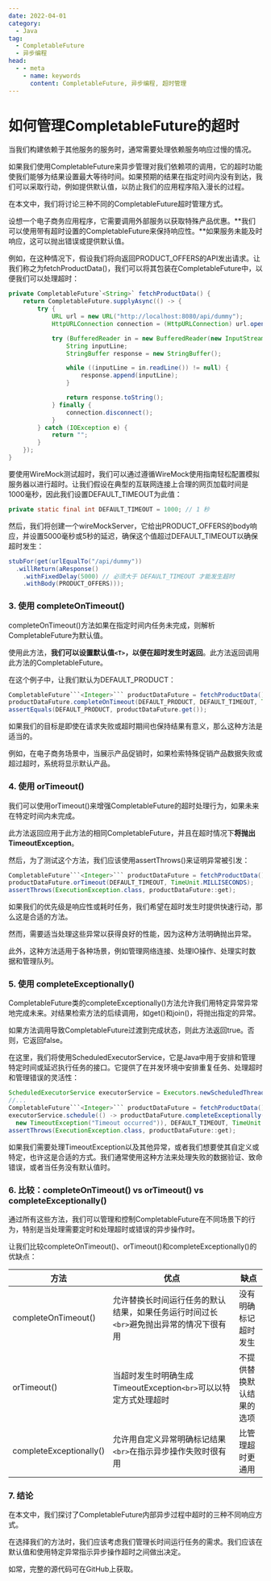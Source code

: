 ```yaml
---
date: 2022-04-01
category:
  - Java
tag:
  - CompletableFuture
  - 异步编程
head:
  - - meta
    - name: keywords
      content: CompletableFuture, 异步编程, 超时管理
---
```

# 如何管理CompletableFuture的超时

当我们构建依赖于其他服务的服务时，通常需要处理依赖服务响应过慢的情况。

如果我们使用CompletableFuture来异步管理对我们依赖项的调用，它的超时功能使我们能够为结果设置最大等待时间。如果预期的结果在指定时间内没有到达，我们可以采取行动，例如提供默认值，以防止我们的应用程序陷入漫长的过程。

在本文中，我们将讨论三种不同的CompletableFuture超时管理方式。

设想一个电子商务应用程序，它需要调用外部服务以获取特殊产品优惠。**我们可以使用带有超时设置的CompletableFuture来保持响应性。**如果服务未能及时响应，这可以抛出错误或提供默认值。

例如，在这种情况下，假设我们将向返回PRODUCT_OFFERS的API发出请求。让我们称之为fetchProductData()，我们可以将其包装在CompletableFuture中，以便我们可以处理超时：

```java
private CompletableFuture`<String>` fetchProductData() {
    return CompletableFuture.supplyAsync(() -> {
        try {
            URL url = new URL("http://localhost:8080/api/dummy");
            HttpURLConnection connection = (HttpURLConnection) url.openConnection();

            try (BufferedReader in = new BufferedReader(new InputStreamReader(connection.getInputStream()))) {
                String inputLine;
                StringBuffer response = new StringBuffer();

                while ((inputLine = in.readLine()) != null) {
                    response.append(inputLine);
                }

                return response.toString();
            } finally {
                connection.disconnect();
            }
        } catch (IOException e) {
            return "";
        }
    });
}
```

要使用WireMock测试超时，我们可以通过遵循WireMock使用指南轻松配置模拟服务器以进行超时。让我们假设在典型的互联网连接上合理的网页加载时间是1000毫秒，因此我们设置DEFAULT_TIMEOUT为此值：

```java
private static final int DEFAULT_TIMEOUT = 1000; // 1 秒
```

然后，我们将创建一个wireMockServer，它给出PRODUCT_OFFERS的body响应，并设置5000毫秒或5秒的延迟，确保这个值超过DEFAULT_TIMEOUT以确保超时发生：

```java
stubFor(get(urlEqualTo("/api/dummy"))
  .willReturn(aResponse()
    .withFixedDelay(5000) // 必须大于 DEFAULT_TIMEOUT 才能发生超时
    .withBody(PRODUCT_OFFERS)));
```

### 3. 使用 completeOnTimeout()

completeOnTimeout()方法如果在指定时间内任务未完成，则解析CompletableFuture为默认值。

使用此方法，**我们可以设置默认值`<T>`，以便在超时发生时返回**。此方法返回调用此方法的CompletableFuture。

在这个例子中，让我们默认为DEFAULT_PRODUCT：

```java
CompletableFuture```<Integer>``` productDataFuture = fetchProductData();
productDataFuture.completeOnTimeout(DEFAULT_PRODUCT, DEFAULT_TIMEOUT, TimeUnit.MILLISECONDS);
assertEquals(DEFAULT_PRODUCT, productDataFuture.get());
```

如果我们的目标是即使在请求失败或超时期间也保持结果有意义，那么这种方法是适当的。

例如，在电子商务场景中，当展示产品促销时，如果检索特殊促销产品数据失败或超过超时，系统将显示默认产品。

### 4. 使用 orTimeout()

我们可以使用orTimeout()来增强CompletableFuture的超时处理行为，如果未来在特定时间内未完成。

此方法返回应用于此方法的相同CompletableFuture，并且在超时情况下**将抛出TimeoutException**。

然后，为了测试这个方法，我们应该使用assertThrows()来证明异常被引发：

```java
CompletableFuture```<Integer>``` productDataFuture = fetchProductData();
productDataFuture.orTimeout(DEFAULT_TIMEOUT, TimeUnit.MILLISECONDS);
assertThrows(ExecutionException.class, productDataFuture::get);
```

如果我们的优先级是响应性或耗时任务，我们希望在超时发生时提供快速行动，那么这是合适的方法。

然而，需要适当处理这些异常以获得良好的性能，因为这种方法明确抛出异常。

此外，这种方法适用于各种场景，例如管理网络连接、处理IO操作、处理实时数据和管理队列。

### 5. 使用 completeExceptionally()

CompletableFuture类的completeExceptionally()方法允许我们用特定异常异常地完成未来。对结果检索方法的后续调用，如get()和join()，将抛出指定的异常。

如果方法调用导致CompletableFuture过渡到完成状态，则此方法返回true。否则，它返回false。

在这里，我们将使用ScheduledExecutorService，它是Java中用于安排和管理特定时间或延迟执行任务的接口。它提供了在并发环境中安排重复任务、处理超时和管理错误的灵活性：

```java
ScheduledExecutorService executorService = Executors.newScheduledThreadPool(1);
//...
CompletableFuture```<Integer>``` productDataFuture = fetchProductData();
executorService.schedule(() -> productDataFuture.completeExceptionally(
  new TimeoutException("Timeout occurred")), DEFAULT_TIMEOUT, TimeUnit.MILLISECONDS);
assertThrows(ExecutionException.class, productDataFuture::get);
```

如果我们需要处理TimeoutException以及其他异常，或者我们想要使其自定义或特定，也许这是合适的方式。我们通常使用这种方法来处理失败的数据验证、致命错误，或者当任务没有默认值时。

### 6. 比较：completeOnTimeout() vs orTimeout() vs completeExceptionally()

通过所有这些方法，我们可以管理和控制CompletableFuture在不同场景下的行为，特别是当处理需要定时和处理超时或错误的异步操作时。

让我们比较completeOnTimeout()、orTimeout()和completeExceptionally()的优缺点：

| 方法 | 优点 | 缺点 |
| --- | --- | --- |
| completeOnTimeout() | 允许替换长时间运行任务的默认结果，如果任务运行时间过长```<br>```避免抛出异常的情况下很有用 | 没有明确标记超时发生 |
| orTimeout() | 当超时发生时明确生成TimeoutException```<br>```可以以特定方式处理超时 | 不提供替换默认结果的选项 |
| completeExceptionally() | 允许用自定义异常明确标记结果```<br>```在指示异步操作失败时很有用 | 比管理超时更通用 |

### 7. 结论

在本文中，我们探讨了CompletableFuture内部异步过程中超时的三种不同响应方式。

在选择我们的方法时，我们应该考虑我们管理长时间运行任务的需求。我们应该在默认值和使用特定异常指示异步操作超时之间做出决定。

如常，完整的源代码可在GitHub上获取。